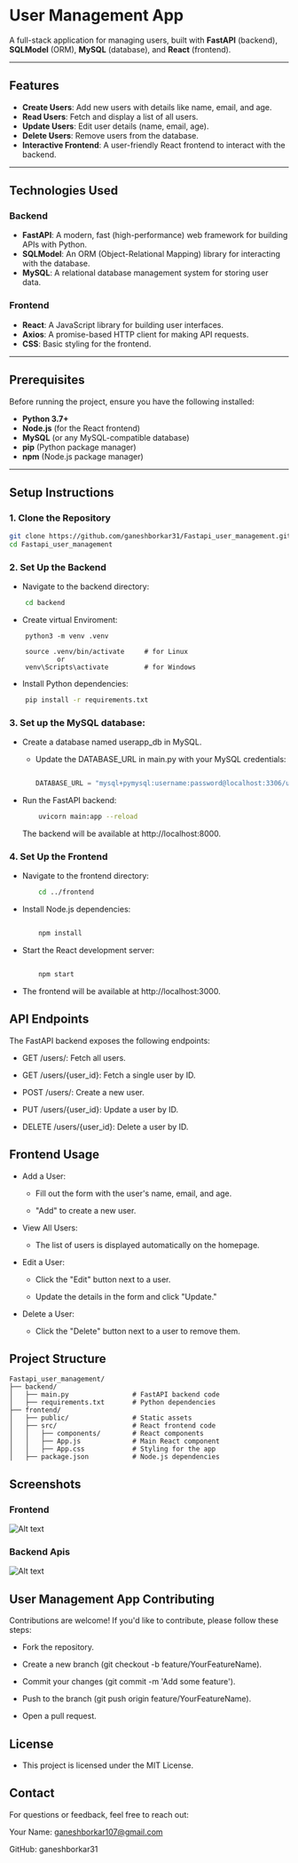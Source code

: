 # User Management App

A full-stack application for managing users, built with **FastAPI** (backend), **SQLModel** (ORM), **MySQL** (database), and **React** (frontend).


---

## Features

- **Create Users**: Add new users with details like name, email, and age.
- **Read Users**: Fetch and display a list of all users.
- **Update Users**: Edit user details (name, email, age).
- **Delete Users**: Remove users from the database.
- **Interactive Frontend**: A user-friendly React frontend to interact with the backend.

---

## Technologies Used

### Backend
- **FastAPI**: A modern, fast (high-performance) web framework for building APIs with Python.
- **SQLModel**: An ORM (Object-Relational Mapping) library for interacting with the database.
- **MySQL**: A relational database management system for storing user data.

### Frontend
- **React**: A JavaScript library for building user interfaces.
- **Axios**: A promise-based HTTP client for making API requests.
- **CSS**: Basic styling for the frontend.

---

## Prerequisites

Before running the project, ensure you have the following installed:

- **Python 3.7+**
- **Node.js** (for the React frontend)
- **MySQL** (or any MySQL-compatible database)
- **pip** (Python package manager)
- **npm** (Node.js package manager)

---

## Setup Instructions

### 1. Clone the Repository

```bash
git clone https://github.com/ganeshborkar31/Fastapi_user_management.git
cd Fastapi_user_management
```

### 2. Set Up the Backend

- Navigate to the backend directory:
```bash
    cd backend
```

- Create virtual Enviroment:
```
    python3 -m venv .venv

    source .venv/bin/activate     # for Linux
            or
    venv\Scripts\activate         # for Windows
```

- Install Python dependencies:
```bash
    pip install -r requirements.txt
```
### 3. Set up the MySQL database:

- Create a database named userapp_db in MySQL.

    - Update the DATABASE_URL in main.py with your MySQL credentials:

        ```python

        DATABASE_URL = "mysql+pymysql:username:password@localhost:3306/userapp_db"

- Run the FastAPI backend:
    ```bash
        uvicorn main:app --reload
    ```
    The backend will be available at http://localhost:8000.

### 4. Set Up the Frontend
- Navigate to the frontend directory:
    ```bash
        cd ../frontend
    ```
- Install Node.js dependencies:
    ```bash

        npm install
    ```
- Start the React development server:
    ```bash

        npm start
    ```
- The frontend will be available at http://localhost:3000.

## API Endpoints

The FastAPI backend exposes the following endpoints:

- GET /users/: Fetch all users.

- GET /users/{user_id}: Fetch a single user by ID.

- POST /users/: Create a new user.

- PUT /users/{user_id}: Update a user by ID.

- DELETE /users/{user_id}: Delete a user by ID.

## Frontend Usage

- Add a User:

    - Fill out the form with the user's name, email, and age.

    - "Add" to create a new user.

- View All Users:

    - The list of users is displayed automatically on the homepage.

- Edit a User:

    - Click the "Edit" button next to a user.

    - Update the details in the form and click "Update."

- Delete a User:

    - Click the "Delete" button next to a user to remove them.

## Project Structure

```
Fastapi_user_management/
├── backend/
│   ├── main.py                # FastAPI backend code
│   ├── requirements.txt       # Python dependencies
├── frontend/
│   ├── public/                # Static assets
│   ├── src/                   # React frontend code
│   │   ├── components/        # React components
│   │   ├── App.js             # Main React component
│   │   ├── App.css            # Styling for the app
│   ├── package.json           # Node.js dependencies
```
## Screenshots
### Frontend
![Alt text](https://github.com/ganeshborkar31/fastapi_user_manegment/blob/main/screenshots/Screenshot%20from%202025-01-31%2020-03-44.png "Frontend")
### Backend Apis
![Alt text](https://github.com/ganeshborkar31/fastapi_user_manegment/blob/main/screenshots/Screenshot%20from%202025-01-31%2020-04-49.png "Backend")

## User Management App Contributing

Contributions are welcome! If you'd like to contribute, please follow these steps:

- Fork the repository.

- Create a new branch (git checkout -b feature/YourFeatureName).

- Commit your changes (git commit -m 'Add some feature').

- Push to the branch (git push origin feature/YourFeatureName).

- Open a pull request.

## License

- This project is licensed under the MIT License. 
## Contact

For questions or feedback, feel free to reach out:

Your Name: ganeshborkar107@gmail.com

GitHub: ganeshborkar31

